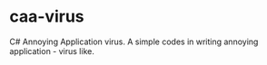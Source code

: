 # caa-virus
C# Annoying Application virus. A simple codes in writing annoying application - virus like.
